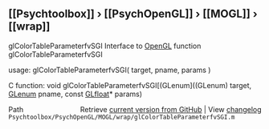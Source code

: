 ## [[Psychtoolbox]] &#8250; [[PsychOpenGL]] &#8250; [[MOGL]] &#8250; [[wrap]]

glColorTableParameterfvSGI  Interface to [OpenGL](OpenGL) function glColorTableParameterfvSGI  
  
usage:  glColorTableParameterfvSGI( target, pname, params )  
  
C function:  void glColorTableParameterfvSGI[(GLenum]((GLenum) target, [GLenum](GLenum) pname, const [GLfloat](GLfloat)\* params)  




<div class="code_header" style="text-align:right;">
  <span style="float:left;">Path&nbsp;&nbsp;</span> <span class="counter">Retrieve <a href=
  "https://raw.github.com/Psychtoolbox-3/Psychtoolbox-3/beta/Psychtoolbox/PsychOpenGL/MOGL/wrap/glColorTableParameterfvSGI.m">current version from GitHub</a> | View <a href=
  "https://github.com/Psychtoolbox-3/Psychtoolbox-3/commits/beta/Psychtoolbox/PsychOpenGL/MOGL/wrap/glColorTableParameterfvSGI.m">changelog</a></span>
</div>
<div class="code">
  <code>Psychtoolbox/PsychOpenGL/MOGL/wrap/glColorTableParameterfvSGI.m</code>
</div>

